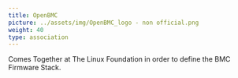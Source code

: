 ```yaml
---
title: OpenBMC
picture: ../assets/img/OpenBMC_logo - non official.png
weight: 40
type: association
---
```


Comes Together at The Linux Foundation in order to define the BMC Firmware Stack.